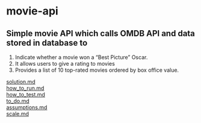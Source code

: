 # movie-api

## Simple movie API which calls OMDB API and data stored in database to
1. Indicate whether a movie won a “Best Picture” Oscar.
2. It allows users to give a rating to movies 
3. Provides a list of 10 top-rated movies ordered by box office value.





[solution.md](./solution.md) <br>
[how_to_run.md](./how_to_run.md ) <br>
[how_to_test.md](./how_to_test.md ) <br>
[to_do.md](./to_do.md )<br> 
[assumptions.md](./assumptions.md)<br>
[scale.md](./scale.md)<br>
